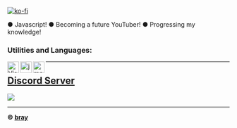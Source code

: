 [![ko-fi](https://ko-fi.com/img/githubbutton_sm.svg)](https://ko-fi.com/Q5Q4758ZJ)

● Javascript!
● Becoming a future YouTuber!
● Progressing my knowledge!


### Utilities and Languages:

<img align="left" alt="Visual Studio Code" width="26px" src="https://i.imgur.com/LwSdAlE.png" />
<img align="left" alt="js" width="26px" src="https://i.imgur.com/3u1wzwE.png" />
<img align="left" alt="mongodb" width="26px" src="https://imgur.com/xN5cFRr.png" />

***

## [Discord Server](https://discord.gg/ECkMBXWAJj)
<a href="https://discord.gg/ECkMBXWAJj"><img src="https://discord.com/api/guilds/922254410346807298/widget.png?style=banner2"></a>

***




**© [bray](https://github.com/CutieBray)**
